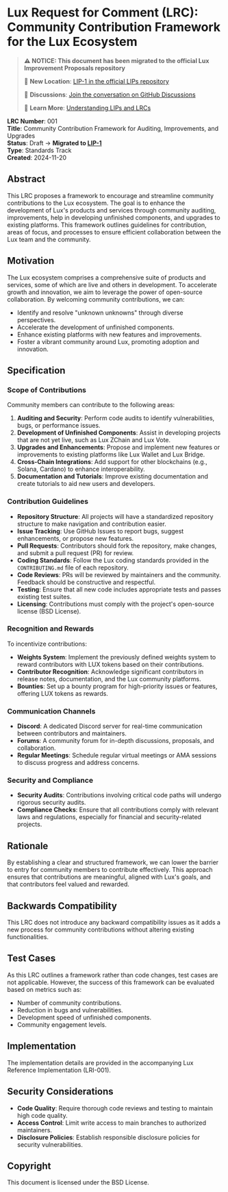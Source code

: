 # Lux Request for Comment (LRC): Community Contribution Framework for the Lux Ecosystem

> **⚠️ NOTICE: This document has been migrated to the official Lux Improvement Proposals repository**
> 
> 📍 **New Location**: [LIP-1 in the official LIPs repository](https://github.com/luxdefi/lips/blob/main/LIPs/lip-1.md)
> 
> 💬 **Discussions**: [Join the conversation on GitHub Discussions](https://github.com/luxdefi/lips/discussions)
> 
> 📖 **Learn More**: [Understanding LIPs and LRCs](https://github.com/luxdefi/lips#readme)

**LRC Number**: 001  
**Title**: Community Contribution Framework for Auditing, Improvements, and Upgrades  
**Status**: Draft → **Migrated to [LIP-1](https://github.com/luxdefi/lips/blob/main/LIPs/lip-1.md)**  
**Type**: Standards Track  
**Created**: 2024-11-20

## Abstract

This LRC proposes a framework to encourage and streamline community contributions to the Lux ecosystem. The goal is to enhance the development of Lux's products and services through community auditing, improvements, help in developing unfinished components, and upgrades to existing platforms. This framework outlines guidelines for contribution, areas of focus, and processes to ensure efficient collaboration between the Lux team and the community.

## Motivation

The Lux ecosystem comprises a comprehensive suite of products and services, some of which are live and others in development. To accelerate growth and innovation, we aim to leverage the power of open-source collaboration. By welcoming community contributions, we can:

- Identify and resolve "unknown unknowns" through diverse perspectives.
- Accelerate the development of unfinished components.
- Enhance existing platforms with new features and improvements.
- Foster a vibrant community around Lux, promoting adoption and innovation.

## Specification

### Scope of Contributions

Community members can contribute to the following areas:

1. **Auditing and Security**: Perform code audits to identify vulnerabilities, bugs, or performance issues.
2. **Development of Unfinished Components**: Assist in developing projects that are not yet live, such as Lux ZChain and Lux Vote.
3. **Upgrades and Enhancements**: Propose and implement new features or improvements to existing platforms like Lux Wallet and Lux Bridge.
4. **Cross-Chain Integrations**: Add support for other blockchains (e.g., Solana, Cardano) to enhance interoperability.
5. **Documentation and Tutorials**: Improve existing documentation and create tutorials to aid new users and developers.

### Contribution Guidelines

- **Repository Structure**: All projects will have a standardized repository structure to make navigation and contribution easier.
- **Issue Tracking**: Use GitHub Issues to report bugs, suggest enhancements, or propose new features.
- **Pull Requests**: Contributors should fork the repository, make changes, and submit a pull request (PR) for review.
- **Coding Standards**: Follow the Lux coding standards provided in the `CONTRIBUTING.md` file of each repository.
- **Code Reviews**: PRs will be reviewed by maintainers and the community. Feedback should be constructive and respectful.
- **Testing**: Ensure that all new code includes appropriate tests and passes existing test suites.
- **Licensing**: Contributions must comply with the project's open-source license (BSD License).

### Recognition and Rewards

To incentivize contributions:

- **Weights System**: Implement the previously defined weights system to reward contributors with LUX tokens based on their contributions.
- **Contributor Recognition**: Acknowledge significant contributors in release notes, documentation, and the Lux community platforms.
- **Bounties**: Set up a bounty program for high-priority issues or features, offering LUX tokens as rewards.

### Communication Channels

- **Discord**: A dedicated Discord server for real-time communication between contributors and maintainers.
- **Forums**: A community forum for in-depth discussions, proposals, and collaboration.
- **Regular Meetings**: Schedule regular virtual meetings or AMA sessions to discuss progress and address concerns.

### Security and Compliance

- **Security Audits**: Contributions involving critical code paths will undergo rigorous security audits.
- **Compliance Checks**: Ensure that all contributions comply with relevant laws and regulations, especially for financial and security-related projects.

## Rationale

By establishing a clear and structured framework, we can lower the barrier to entry for community members to contribute effectively. This approach ensures that contributions are meaningful, aligned with Lux's goals, and that contributors feel valued and rewarded.

## Backwards Compatibility

This LRC does not introduce any backward compatibility issues as it adds a new process for community contributions without altering existing functionalities.

## Test Cases

As this LRC outlines a framework rather than code changes, test cases are not applicable. However, the success of this framework can be evaluated based on metrics such as:

- Number of community contributions.
- Reduction in bugs and vulnerabilities.
- Development speed of unfinished components.
- Community engagement levels.

## Implementation

The implementation details are provided in the accompanying Lux Reference Implementation (LRI-001).

## Security Considerations

- **Code Quality**: Require thorough code reviews and testing to maintain high code quality.
- **Access Control**: Limit write access to main branches to authorized maintainers.
- **Disclosure Policies**: Establish responsible disclosure policies for security vulnerabilities.

## Copyright

This document is licensed under the BSD License.

